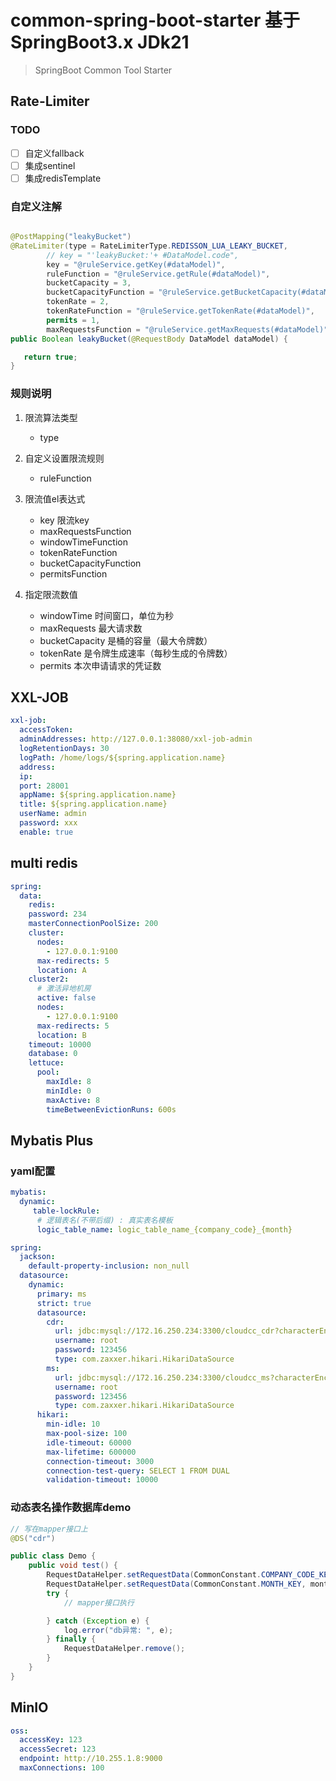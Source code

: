 # common-spring-boot-starter 基于SpringBoot3.x JDk21

> SpringBoot Common Tool Starter

## Rate-Limiter

### TODO

- [ ] 自定义fallback
- [ ] 集成sentinel
- [ ] 集成redisTemplate

### 自定义注解

```java

@PostMapping("leakyBucket")
@RateLimiter(type = RateLimiterType.REDISSON_LUA_LEAKY_BUCKET,
        // key = "'leakyBucket:'+ #DataModel.code",
        key = "@ruleService.getKey(#dataModel)",
        ruleFunction = "@ruleService.getRule(#dataModel)",
        bucketCapacity = 3,
        bucketCapacityFunction = "@ruleService.getBucketCapacity(#dataModel)",
        tokenRate = 2,
        tokenRateFunction = "@ruleService.getTokenRate(#dataModel)",
        permits = 1,
        maxRequestsFunction = "@ruleService.getMaxRequests(#dataModel)")
public Boolean leakyBucket(@RequestBody DataModel dataModel) {

   return true;
}
```

### 规则说明

1. 限流算法类型
   - type

2. 自定义设置限流规则
   - ruleFunction

3. 限流值el表达式
   - key 限流key
   - maxRequestsFunction
   - windowTimeFunction
   - tokenRateFunction
   - bucketCapacityFunction
   - permitsFunction

4. 指定限流数值
   - windowTime 时间窗口，单位为秒
   - maxRequests 最大请求数
   - bucketCapacity 是桶的容量（最大令牌数）
   - tokenRate 是令牌生成速率（每秒生成的令牌数）
   - permits 本次申请请求的凭证数

## XXL-JOB

```yaml
xxl-job:
  accessToken:
  adminAddresses: http://127.0.0.1:38080/xxl-job-admin
  logRetentionDays: 30
  logPath: /home/logs/${spring.application.name}
  address:
  ip:
  port: 28001
  appName: ${spring.application.name}
  title: ${spring.application.name}
  userName: admin
  password: xxx
  enable: true
```

## multi redis

```yaml
spring:
  data:
    redis:
    password: 234
    masterConnectionPoolSize: 200
    cluster:
      nodes:
        - 127.0.0.1:9100
      max-redirects: 5
      location: A
    cluster2:
      # 激活异地机房
      active: false
      nodes:
        - 127.0.0.1:9100
      max-redirects: 5
      location: B
    timeout: 10000
    database: 0
    lettuce:
      pool:
        maxIdle: 8
        minIdle: 0
        maxActive: 8
        timeBetweenEvictionRuns: 600s
```

## Mybatis Plus

### yaml配置

```yaml
mybatis:
  dynamic:
     table-lockRule:
      # 逻辑表名(不带后缀) : 真实表名模板
      logic_table_name: logic_table_name_{company_code}_{month}

spring:
  jackson:
    default-property-inclusion: non_null
  datasource:
    dynamic:
      primary: ms
      strict: true
      datasource:
        cdr:
          url: jdbc:mysql://172.16.250.234:3300/cloudcc_cdr?characterEncoding=UTF-8&useUnicode=true&useSSL=false&tinyInt1isBit=false&allowPublicKeyRetrieval=true&serverTimezone=Asia/Shanghai&rewriteBatchedStatements=true
          username: root
          password: 123456
          type: com.zaxxer.hikari.HikariDataSource
        ms:
          url: jdbc:mysql://172.16.250.234:3300/cloudcc_ms?characterEncoding=UTF-8&useUnicode=true&useSSL=false&tinyInt1isBit=false&allowPublicKeyRetrieval=true&serverTimezone=Asia/Shanghai&rewriteBatchedStatements=true
          username: root
          password: 123456
          type: com.zaxxer.hikari.HikariDataSource
      hikari:
        min-idle: 10
        max-pool-size: 100
        idle-timeout: 60000
        max-lifetime: 600000
        connection-timeout: 3000
        connection-test-query: SELECT 1 FROM DUAL
        validation-timeout: 10000
```

### 动态表名操作数据库demo

```java
// 写在mapper接口上
@DS("cdr")  
```

```java
public class Demo {
    public void test() {
        RequestDataHelper.setRequestData(CommonConstant.COMPANY_CODE_KEY, extStatusLog.getCompanyCode());
        RequestDataHelper.setRequestData(CommonConstant.MONTH_KEY, month);
        try {
            // mapper接口执行

        } catch (Exception e) {
            log.error("db异常: ", e);
        } finally {
            RequestDataHelper.remove();
        }
    }
}
```

## MinIO

```yaml
oss:
  accessKey: 123
  accessSecret: 123
  endpoint: http://10.255.1.8:9000
  maxConnections: 100
```
